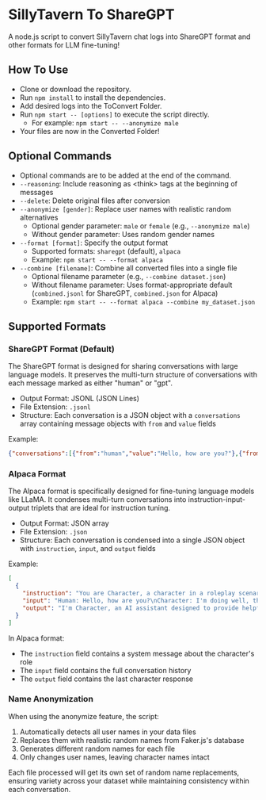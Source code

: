 # SillyTavern To ShareGPT

A node.js script to convert SillyTavern chat logs into ShareGPT format and other formats for LLM fine-tuning!

## How To Use

- Clone or download the repository.
- Run `npm install` to install the dependencies.
- Add desired logs into the ToConvert Folder.
- Run `npm start -- [options]` to execute the script directly.
  - For example: `npm start -- --anonymize male`
- Your files are now in the Converted Folder!

## Optional Commands

- Optional commands are to be added at the end of the command.
- `--reasoning`: Include reasoning as \<think> tags at the beginning of messages
- `--delete`: Delete original files after conversion
- `--anonymize [gender]`: Replace user names with realistic random alternatives
  - Optional gender parameter: `male` or `female` (e.g., `--anonymize male`)
  - Without gender parameter: Uses random gender names
- `--format [format]`: Specify the output format
  - Supported formats: `sharegpt` (default), `alpaca`
  - Example: `npm start -- --format alpaca`
- `--combine [filename]`: Combine all converted files into a single file
  - Optional filename parameter (e.g., `--combine dataset.json`)
  - Without filename parameter: Uses format-appropriate default (`combined.jsonl` for ShareGPT, `combined.json` for Alpaca)
  - Example: `npm start -- --format alpaca --combine my_dataset.json`

## Supported Formats

### ShareGPT Format (Default)

The ShareGPT format is designed for sharing conversations with large language models. It preserves the multi-turn structure of conversations with each message marked as either "human" or "gpt".

- Output Format: JSONL (JSON Lines)
- File Extension: `.jsonl`
- Structure: Each conversation is a JSON object with a `conversations` array containing message objects with `from` and `value` fields

Example:

```json
{"conversations":[{"from":"human","value":"Hello, how are you?"},{"from":"gpt","value":"I'm doing well, thanks for asking! How can I help you today?"}]}
```

### Alpaca Format

The Alpaca format is specifically designed for fine-tuning language models like LLaMA. It condenses multi-turn conversations into instruction-input-output triplets that are ideal for instruction tuning.

- Output Format: JSON array
- File Extension: `.json`
- Structure: Each conversation is condensed into a single JSON object with `instruction`, `input`, and `output` fields

Example:

```json
[
  {
    "instruction": "You are Character, a character in a roleplay scenario. Respond in character, maintaining the established tone and style.",
    "input": "Human: Hello, how are you?\nCharacter: I'm doing well, thanks for asking! How can I help you today?\nHuman: Tell me about yourself.",
    "output": "I'm Character, an AI assistant designed to provide helpful, accurate, and safe responses to a wide variety of questions and requests. I can provide information, assist with tasks, engage in conversations, and much more. I don't have personal experiences or feelings in the way humans do, but I'm programmed to be friendly and supportive. I'm constantly learning and improving based on interactions. How can I assist you today?"
  }
]
```

In Alpaca format:

- The `instruction` field contains a system message about the character's role
- The `input` field contains the full conversation history
- The `output` field contains the last character response


### Name Anonymization

When using the anonymize feature, the script:

1. Automatically detects all user names in your data files
2. Replaces them with realistic random names from Faker.js's database
3. Generates different random names for each file
4. Only changes user names, leaving character names intact

Each file processed will get its own set of random name replacements, ensuring variety across your dataset while maintaining consistency within each conversation.
